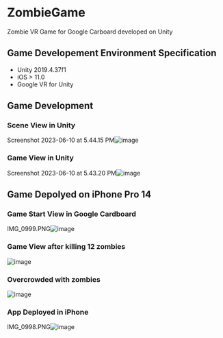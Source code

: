 
# ZombieGame
Zombie VR Game for Google Carboard developed on Unity

## Game Developement Environment Specification
- Unity 2019.4.37f1
- iOS > 11.0
- Google VR for Unity

## Game Development
### Scene View in Unity
Screenshot 2023-06-10 at 5.44.15 PM![image](https://github.com/amankiitg/ZombieGame/assets/5688940/1008b975-5ef2-47b9-b185-ec2351995e62)


### Game View in Unity
Screenshot 2023-06-10 at 5.43.20 PM![image](https://github.com/amankiitg/ZombieGame/assets/5688940/554dede8-bdbe-4dd7-8165-62b8a0b0f747)


## Game Depolyed on iPhone Pro 14
### Game Start View in Google Cardboard
IMG_0999.PNG![image](https://github.com/amankiitg/ZombieGame/assets/5688940/460ae465-da43-459d-a556-ce50cbe7426d)


### Game View after killing 12 zombies
![image](https://github.com/amankiitg/ZombieGame/assets/5688940/e6470f1c-277f-47f6-b08d-8014c6e949b4)


### Overcrowded with zombies
![image](https://github.com/amankiitg/ZombieGame/assets/5688940/53bb408f-6c68-4506-93a8-c91c2943f5c7)



### App Deployed in iPhone
IMG_0998.PNG![image](https://github.com/amankiitg/ZombieGame/assets/5688940/3b8942de-888b-4d58-b516-26ba94134632)

